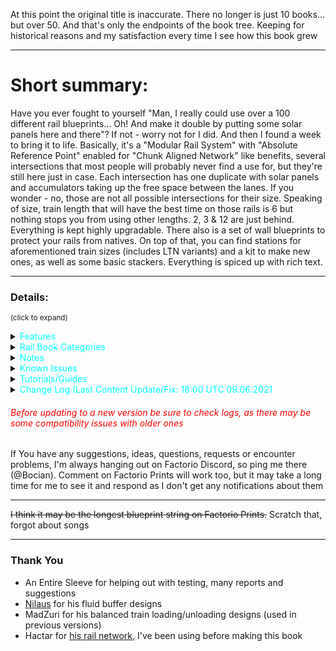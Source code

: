 At this point the original title is inaccurate. There no longer is just 10 books... but over 50. And that's only the endpoints of the book tree. Keeping for historical reasons and my satisfaction every time I see how this book grew

---

# Short summary:
Have you ever fought to yourself "Man, I really could use over a 100 different rail blueprints... Oh! And make it double by putting some solar panels here and there"? If not - worry not for I did. And then I found a week to bring it to life. Basically, it's a "Modular Rail System" with "Absolute Reference Point" enabled for "Chunk Aligned Network" like benefits, several intersections that most people will probably never find a use for, but they're still here just in case. Each intersection has one duplicate with solar panels and accumulators taking up the free space between the lanes. If you wonder - no, those are not all possible intersections for their size. Speaking of size, train length that will have the best time on those rails is 6 but nothing stops you from using other lengths. 2, 3 & 12 are just behind. Everything is kept highly upgradable. There also is a set of wall blueprints to protect your rails from natives. On top of that, you can find stations for aforementioned train sizes (includes LTN variants) and a kit to make new ones, as well as some basic stackers. Everything is spiced up with rich text.

---

### Details:
<sup>(click to expand)</sup>

<details>
  <summary><span style="color:cyan">Features</summary>

<details>
  <summary><span style="color:yellow">Rails</summary>
<img src = "https://user-images.githubusercontent.com/70019596/106368255-9e538180-6348-11eb-955d-388e757714ec.png" width = 100%>
<font size = 1><div align="center"> All of them in non-solar variants | see Rail Book Categories for close ups<br>
right click & open image in new tab for better resolution
</font></div>

- All blueprints are always upgradable into their equivalents from other books placed lower on the list in the "Rail Book Categories" section as long as they are in the same category
 - many blueprints are upgradable into others from the same book or even other categories
   - some of that upgradability was sacrificed for the sake of throughput (extreme edge cases)
 - to achieve that, some blueprints don't have the best possible signal placement, but it's still perfect signalling (no 2 crosses of rail are in the same block)
- Each book comes in 2 variants:
 - standard (no ![solar panel](https://wiki.factorio.com/images/thumb/Solar_panel.png/32px-Solar_panel.png) &![accumulator](https://wiki.factorio.com/images/thumb/Accumulator.png/32px-Accumulator.png))
 - ![solar panel](https://wiki.factorio.com/images/thumb/Solar_panel.png/32px-Solar_panel.png) &![accumulator](https://wiki.factorio.com/images/thumb/Accumulator.png/32px-Accumulator.png) included because why would you want to waste so much space (aesthetics first though)
   - there are some paths left between solar panels so you can get run over by a train again
   - not a perfect ratio, I'm not a masochist and it "probably" would be impossible anyway
- Rail Spacing: ![rail](https://wiki.factorio.com/images/thumb/Straight_rail.png/32px-Straight_rail.png) - - ![rail](https://wiki.factorio.com/images/thumb/Straight_rail.png/32px-Straight_rail.png) - - - ![rail](https://wiki.factorio.com/images/thumb/Straight_rail.png/32px-Straight_rail.png) - - ![rail](https://wiki.factorio.com/images/thumb/Straight_rail.png/32px-Straight_rail.png)
- Optimized for 6 ![locomotive](https://wiki.factorio.com/images/thumb/Locomotive.png/32px-Locomotive.png)/![cargo wagon](https://wiki.factorio.com/images/thumb/Cargo_wagon.png/32px-Cargo_wagon.png) long trains, but works well with it's multiples and divisors. Any length will work, those are just suggestions  ![locomotive](https://wiki.factorio.com/images/thumb/Locomotive.png/32px-Locomotive.png)/![cargo wagon](https://wiki.factorio.com/images/thumb/Cargo_wagon.png/32px-Cargo_wagon.png) (to avoid deadlocks there should be space equivalent or larger to the length of your longest train between intersections.)
- ![green wire](https://wiki.factorio.com/images/thumb/Green_wire.png/32px-Green_wire.png) & ![red wire](https://wiki.factorio.com/images/thumb/Red_wire.png/32px-Red_wire.png) + ![small lamp](https://wiki.factorio.com/images/thumb/Lamp.png/32px-Lamp.png) included
- Modular
- Right-Hand Drive
- Each section is 21x21 ![rail](https://wiki.factorio.com/images/thumb/Straight_rail.png/32px-Straight_rail.png) or 42x42 tiles big (books are focused on throughput for 6  ![locomotive](https://wiki.factorio.com/images/thumb/Locomotive.png/32px-Locomotive.png)/![cargo wagon](https://wiki.factorio.com/images/thumb/Cargo_wagon.png/32px-Cargo_wagon.png) trains and that is exactly the border length of the square in which all blueprints here fit, hence they are not chunk aligned)
- Grid snapping is on, so you can use them like a "chunk aligned network" (blueprints can only be placed on an artificial grid that lets you start building from 2 completely disconnected points on the map and ensures that they can still be perfectly connected, see [FFF #357](https://factorio.com/blog/post/fff-357) under the "Snapping" section)
- Every blueprint has ![landfill](https://wiki.factorio.com/images/thumb/Landfill.png/32px-Landfill.png) underlay to allow placing on water (Shift+LMB to place landfill, and LMB to place blueprint, you can also just double-click Shift+LMB)
- Pretty ![copper_cable](https://wiki.factorio.com/images/thumb/Copper_cable.png/32px-Copper_cable.png) connections

</details>


<details>
  <summary><span style="color:yellow">Stations</summary>

<img src = "https://user-images.githubusercontent.com/70019596/107150227-21826200-695d-11eb-9a53-1a696de82a54.png" width = 100%>

<font size = 1><div align="center">
Vanilla stations and Buffers <br>
LTN Stations and depots are not visible here <br>
right click & open image in new tab for better resolution
</font></div>

- Every station comes in 2 variants:
   - Vanilla
   - [Logistic Train Network](https://mods.factorio.com/mods/Optera/LogisticTrainNetwork) mod compatible
- Some basic train stackers of lengths 2-12 - nothing special, but still nice to have
- Includes a book with some smaller parts for creating custom stations
- Mechanically balanced loading and unloading
- Depots for both vanilla and LTN
- Train Limit Control blueprints included
- ![small lamp](https://wiki.factorio.com/images/thumb/Lamp.png/32px-Lamp.png) included
- ![red belt](https://wiki.factorio.com/images/thumb/Fast_transport_belt.png/32px-Fast_transport_belt.png) and ![blue belt](https://wiki.factorio.com/images/thumb/Express_transport_belt.png/32px-Express_transport_belt.png) versions (upgradable)
- Every blueprint has ![landfill](https://wiki.factorio.com/images/thumb/Landfill.png/32px-Landfill.png) underlay to allow placing on water (Shift+LMB to place landfill, and LMB to place blueprint, you can also just double-click Shift+LMB)
- Naming/symbolism/color-coding tries to resemble that of logistic system's components

</details>


<details>
  <summary><span style="color:yellow">Wall</summary>

<img src = "https://user-images.githubusercontent.com/70019596/106266452-b9c76b00-6228-11eb-9fc9-6e45222ec9b6.png" width = 100%>

<font size = 1><div align="center">
Wall Yoga <br>
Everything on this picture was placed from blueprints <br>
right click & open image in new tab for better resolution
</font></div>

- Every wall blueprint has grid snapping for the same grid as rails
   - There is no overlap with rails, so you never have to manually correct anything
   - They connect nicely to each other
- There are gates too, but no diagonal ones as there is no logic in the game itself that would allow for placing gates on diagonal rails
- No ![landfill](https://wiki.factorio.com/images/thumb/Landfill.png/32px-Landfill.png) underlay - who needs walls on water?
- There is a book called "Maintenance" where you can find:
   - Stations suited for maintaining your walls in good shape
   - Trains with set schedules to make use of those stations
   - A blueprint of a roboport with a buffer chest to supply your walls no matter how far from the station they span
   - Another book, with the same blueprints except for the fact that they care about artillery. It is meant to be used before you research artillery, and stations that can service artillery wagons won't work without it.


</details>
</details>

<details>
  <summary><span style="color:cyan">Rail Book Categories</summary>

- ##### Category A - Basic Blueprints
(90% of every rail network ever made)

 - <span style="color:orange">2 ![rail](https://wiki.factorio.com/images/thumb/Straight_rail.png/32px-Straight_rail.png)</span> (16bp)
 - <span style="color:cyan">2 ![rail](https://wiki.factorio.com/images/thumb/Straight_rail.png/32px-Straight_rail.png) ![solar panel](https://wiki.factorio.com/images/thumb/Solar_panel.png/32px-Solar_panel.png)</span> (16bp)

<img src = "https://user-images.githubusercontent.com/70019596/106368261-a6abbc80-6348-11eb-98d8-0dfe3476df0b.png" width = 100%>
<font size = 1><div align="center">
2 Lane Solar | Row 1: Vertical/Horizontal ends | Row 2: Vertical/Horizontal/Diagonal ends | Row 3: Diagonal ends  <br>
right click & open image in new tab for better resolution
</font></div>


 - <span style="color:orange">4 ![rail](https://wiki.factorio.com/images/thumb/Straight_rail.png/32px-Straight_rail.png)</span> (18bp)
 - <span style="color:cyan"> 4 ![rail](https://wiki.factorio.com/images/thumb/Straight_rail.png/32px-Straight_rail.png) ![solar panel](https://wiki.factorio.com/images/thumb/Solar_panel.png/32px-Solar_panel.png)</span> (18bp)

<img src = "https://user-images.githubusercontent.com/70019596/103366614-6516c000-4ac3-11eb-85a3-4aaab788c4db.png" width = 100%>
<font size = 1><div align="center">
4 Lane | Row 1: Vertical/Horizontal ends | Row 2: Vertical/Horizontal/Diagonal ends | Row 3: Diagonal ends <br>
right click & open image in new tab for better resolution
</font></div>


- ##### Category B1 - Lane Mergers/Splitters
(ends don't have equal number of lanes)

 - <span style="color:orange">4:2:1 ![rail](https://wiki.factorio.com/images/thumb/Straight_rail.png/32px-Straight_rail.png)</span> (16bp)
 - <span style="color:cyan">4:2:1 ![rail](https://wiki.factorio.com/images/thumb/Straight_rail.png/32px-Straight_rail.png) ![solar panel](https://wiki.factorio.com/images/thumb/Solar_panel.png/32px-Solar_panel.png)</span> (16bp)


<img src = "https://user-images.githubusercontent.com/70019596/106368271-b1fee800-6348-11eb-9124-0a4a7b42793d.png" width = 100%>
<font size = 1><div align="center">
4:2:1 Lan   |   No Particular Order <br>
right click & open image in new tab for better resolution
</font></div>


- ##### Category B2 - Lane Mergers/Splitters (Diagonal)
(ends don't have equal number of lanes)

 - <span style="color:orange">4:2:1 ![rail](https://wiki.factorio.com/images/thumb/Straight_rail.png/32px-Straight_rail.png) Diagonal </span>(16bp)
 - <span style="color:cyan">4:2:1 ![rail](https://wiki.factorio.com/images/thumb/Straight_rail.png/32px-Straight_rail.png) Diagonal ![solar panel](https://wiki.factorio.com/images/thumb/Solar_panel.png/32px-Solar_panel.png)</span> (16bp)

<img src = "https://user-images.githubusercontent.com/70019596/106368274-bc20e680-6348-11eb-882a-9b716e6efef5.png" width = 100%>
<font size = 1><div align="center">
4:2:1 Lane Diagonal   |   No Particular Order <br>
right click & open image in new tab for better resolution
</font></div>


- ##### Category C - Split Junctions
(not all turns are possible)

 - <span style="color:orange">2 & 4 ![rail](https://wiki.factorio.com/images/thumb/Straight_rail.png/32px-Straight_rail.png) Split</span> (23bp)
 - <span style="color:cyan">2 & 4 ![rail](https://wiki.factorio.com/images/thumb/Straight_rail.png/32px-Straight_rail.png) Split ![solar panel](https://wiki.factorio.com/images/thumb/Solar_panel.png/32px-Solar_panel.png)</span> (23bp)

<img src = "https://user-images.githubusercontent.com/70019596/103171368-f8de5700-484b-11eb-92ad-bc931ca16982.png" width = 100%>
<font size = 1><div align="center">
2 & 4 Lane Split Junctions | Row 1: Vertical/Horizontal ends | Row 2: Vertical/Horizontal/Diagonal ends | Row 3: Diagonal ends<br>
right click & open image in new tab for better resolution
</font></div>


- ##### Category D - Station Entrances/Exits
Slap one of these anywhere on your straight piece and you're good to go, you can even have multiple of them if you want

 - <span style="color:orange">Entry/Exit</span> (10bp)
 - <span style="color:cyan">Entry/Exit</span> (10bp)

<img src = "https://user-images.githubusercontent.com/70019596/104123891-e7b63f80-534d-11eb-8eef-d1fe9f8d1384.png" width = 100%>
<font size = 1><div align="center">
Station Entrance/Exit | Row 1: 2 Lanes | Row 2: 4 Lanes<br>
right click & open image in new tab for better resolution
</font></div>


 - <span style="color:orange">Entry/Exit Diagonal</span> (10bp)
 - <span style="color:cyan">Entry/Exit Diagonal</span> (10bp)

<img src = "https://user-images.githubusercontent.com/70019596/104123892-ea189980-534d-11eb-802f-53ffa8a9e12a.png" width = 100%>
<font size = 1><div align="center">
Station Entrance/Exit | Row 1: 2 Lanes | Row 2: 4 Lanes<br>
right click & open image in new tab for better resolution
</font></div>

###### *Categories do not represent book nesting
</details>


<details>
  <summary><span style="color:cyan">Notes</summary>

### Rails:

- Most of your network will consist of blueprints from Category A, Category B will find some use for sure, but these books are more specialized, and Category C will be used very rarely if at all
- Outer lanes in 4-way Intersections from 4 Lane books (category A) do not have left turns. Use Line changers provided
- Some chain signals may seem unnecessary. Their sole purpose is to divide larger blocks inside a junction into two smaller ones so the train leaves the first one faster thus allowing other trains that would also cross through that block to start accelerating faster
- Category B has some split junctions. The main difference between B and C is that category C blueprints all have the same number of lanes. Blueprints from category B don't
- Remember to leave enough space between each section with lanes crossing each other to fit the longest train that is going to use that part of your network. Otherwise, when it stops on the next signal, it WILL block trains on other lanes. That is true for any train network, not only one built with my blueprints
- No ![roboport](https://wiki.factorio.com/images/thumb/Roboport.png/32px-Roboport.png) between rails so you don't accidentally recreate [Population transfers in the Soviet Union](https://en.wikipedia.org/wiki/Population_transfer_in_the_Soviet_Union), except bots. The real reason: 1. bots have a limited supply of power. 2. When it depletes, they go to recharge at the nearest roboport. 3. They go straight to their destination without considering their power reserves. That means that if you have a "C" shaped logistic network (that often forms with rails), where the distance in a straight line between both ends of this "C" is 2x greater than your robot's range, it won't reach its destination and instead, its power reserves will deplete, the bot will come back to where it started to recharge and try again thus falling into an endless loop
- ![copper cable](https://wiki.factorio.com/images/thumb/Copper_cable.png/32px-Copper_cable.png) look cool
- I've included the floor tiles I've created to help me make these blueprints so you can use them yourself, take inspiration or whatever else you'd like. They require [Dectorio](https://mods.factorio.com/mod/https://mods.factorio.com/mod/Dectorio) mod to work, (there is a vanilla version too, but it's not as pretty). They are made for 6 car trains, so if you're going for a different size inspiration is where it ends unless you can rescale them

### Other:

- There is a lot of Factorio's in-game Rich Text - it's awesome, believe me
- If you don't have aforementioned mods (LTN, Dectorio) You'll get some error messages in the chat when importing this book. It only means that you won't be able to use blueprints that require those mods. All of them have vanilla friendly equivalents. You don't need those mods to make use of my blueprints
- I'm no master of LTN nor I consider myself to be any close to one, so the logic is one of the simplest you can do. If you'd like to make something more sophisticated that would be compatible with my blueprints, go ahead, but post it as your own. Let me know, and I'll link it here

</details>



<details>
  <summary><span style="color:cyan">Known Issues</summary>
- Presumably one of the mods I'm using causes some entities to disappear seemingly at random from blueprints during their editing. Because of just how random it is I can't pinpoint which mod is causing that and therefore you may encounter some blueprints that just lack a single piece of rail or an inserter. Please report it if you do.

If you encounter something, I can't guarantee a quick response if you comment here, but I'm always hanging out on factorio discord, so you can catch me there (@Bocian)
</details>



<details>
 <summary><span style="color:cyan">Tutorials/Guides</summary>

### Rail Network/Signalling
- [Train Signals | Factorio](https://www.youtube.com/watch?v=N6a8k5x_oV8)
- [A Guide to Signals - Factorio 0.16 train tutorial #3](https://www.youtube.com/watch?v=Q6xCGExnens)
- [Tutorial:Train signals](https://wiki.factorio.com/Tutorial:Train_signals) on Factorio Wiki
- [Getting Started with TRAINS & SIGNALS - Everything You Need To Know | Factorio Tutorial/Guide/How-to](https://www.youtube.com/watch?v=3TKBs6TD7WU)
- [Stations, Junctions, and all things deadlock - IMAGE HEAVY](https://forums.factorio.com/viewtopic.php?f=18&t=18621)
- [Factorio Train Automation](https://drive.google.com/drive/folders/0B22HAM7WzR-RdjFYZHZlX29pSVE)
- [Train Limits in 1.1 and how to Upgrade Many-to-Many Train Networks | Factorio Tutorial/Guide/How-to](https://www.youtube.com/watch?v=x2CfoEXa77M)
- And the famous 1.5 hour long video on absolute basics: [Factorio Train Tutorial - Absolute Basics](https://www.youtube.com/watch?v=Co136r7pkTk)
There are also in-game tutorials (button under the minimap)

### Logistic Train Network
- [LTN - Logistic Train Network - Manual](https://forums.factorio.com/viewtopic.php?t=51072)
- [Guide for a Low-Effort LTN User](https://www.reddit.com/r/factorio/comments/73xyd5/guide_for_a_loweffort_ltn_user/)
- [LTN Mod Tutorial - Logistic Train Network](https://www.youtube.com/watch?v=a3ujEdPfGHk)
- [Factorio 0.17 Logistic Train Network Tutorial](https://www.youtube.com/watch?v=bpfVzfWeqj8)

</details>


<details>
  <summary><span style="color:cyan">Change Log (Last Content Update/Fix: 18:00 UTC 09.06.2021</summary>

###### <span style="color:white">18:00 UTC 22.08.2020</color>
- Added the missing accumulator to "Diagonal 4-way" from "4 Lane Solar" book
- All non-diagonal blueprints now have grid settings to enable placing by dragging. They're placed next to the previous one but only on the horizontal or vertical axis, not on diagonals. If support for that releases I'll update them too.
- New title

###### <span style="color:white">19:00 UTC 23.08 2020</color>
- Landfill added under every blueprint to allow placing on water
- For some stupid reason, I've renamed all 45° turn blueprints to 135° previously, now it's the right way again
- Improved upgradability in and between Category A (Solar) books

###### <span style="color:white">20:00 UTC 25.08.2020</color>
- Added more pictures to description

###### <span style="color:white">13:30 UTC 23.08.2020</color>
- Added Absolute Reference Point setting to every blueprint
- Changed Non-Solar Books' color-coding from yellow to dark orange for better visibility on tooltips
- Fixed "4:2 T Junction Right" from "4:2:1 Lane" and
 "4:2:1 Lane Solar" books (one exit was 1 piece of rail too long)
- Added missing lamps to "4:2 T Junction Left" from "4:2:1 Lane" book

###### <span style="color:white">22:30 UTC 25.08.2020</color>
- Added stations for < C || < C > || < CC || < CCCC > || << CCCC || < CCCC <> CCCC > || << CCC <> CCC > trains and their simple LTN equivalents
- Added blueprints for creating stations from smaller components both for vanilla and LTN

###### <span style="color:white">12:00 UTC 26.08.2020</color>
- Added missing signals to double-headed stations
- All LTN stations now have appropriate maximum and minimum train length set

###### <span style="color:white">15:30 UTC 26.08.2020</color>
- Slightly redesigned all <CC stations and all but <<CCC<>CCC>> provider stations in order to make all stations red belt compatible 
- Added Red Belt stations (upgradable to blue belt)
- Removed the unnecessary middle power pole from all "Straight T Junction" (Category A) blueprints

###### <span style="color:white">16:00 UTC 26.08.2020</color>
- Fixed "Provider - Loading" from Rails -> Stations -> Vanilla (Red Belt) -> Station Parts (was the same blueprint as for LTN version)

###### <span style="color:white">17:00 UTC 26.0.8.2020</color>
- Added "Provider - Front & Rear" and "Requester - Front & Rear" Stations for all 12 car station books

###### <span style="color:white">01:00 UTC 27.08.2020</color>
- Redesigned all stations to make them smaller and simplify the balanced loading/unloading using MadZuri's design
- Added "Provider Front & Rear" and "Requester Front & Rear" to all 12 car stations
- Added more blueprints to "Stations Parts" books

###### <span style="color:white">15:30 UTC 27.08.2020</color>
- Added "Straight Lane Switch U-turn" and "Diagonal Lane Switch U-turn" to all 4 Lane Category A Books
- Reworked signalling in "Straight U-turn" and "Diagonal U-turn" in all 4 Lane Category A Books in order to make them upgradable to the above. Also Diagonal U)-turn" looks like a square now.
- Fixed modularity of rail blueprints with diagonal exits (previously solar panels would overlap)

###### <span style="color:white">16:30 UTC 28.08.2020</color>
- Changed some blueprints in "Station Parts" books and added new ones
- Added "Instructions" book. Inside you can find instructions on setting up MadZuri's Balanced Train Loading and my LTN Stations
- Fixed wiring in Provider stations
- Simplified LTN Station Logic "Provide Threshold" and "Request Threshold" replaced with "Provide Stack Threshold" and "Request Stack Threshold"
- Added train stations for 2L-10C Single-headed trains

###### <span style="color:white">17:30 UTC 28.0.2020</color>
- Normalized train stations
- Added train stackers
- Improved some signalling/removed misplaced "yellow state" signals

###### <span style="color:white">21:30 UTC 29.08.2020</color>
- Provider stations finally work as they should be I swear (all it took was changing "Anything" to "Everything" in inserter settings so you can just put new station over the old one and settings ill be updated)

###### <span style="color:white">12:30 UTC 31.08.2020</color>
- Fixed snapping on "2:1 Exit U-turned"

###### <span style="color:white">10:00 UTC  26.09.2020</color>
- Provider stations now have their chest number set in their arithmetic combinator for balanced loading

###### <span style="color:white">12:30 UTC 06.10.2020</color>
- Forgot to use an upgrade planner on red belt station books, fixed

###### <span style="color:white">18:00 UTC 05.12.2020</color>
- Moved signals from exits of rail blueprints to their entrances as suggested by Josch. Helps blueprints connect better by mitigating some conflicts (if you're planning to use this update on a save where you already have used older versions, you should place a signal in the middle of a big rail block that forms where old rails connect with new. That's not a perfect solution, but anything better would require to replace signalling on all old rails)
- Improved signalling on all "u-turned" blueprints from 4:2:1 books
- Changed "Diagonal U-turn" from 4 Lane books so it is upgradable to "Diagonal Lane Switch U-turn" as originally intended
- If you're playing on 1.1, Factorio saves cable connections in blueprints now, you know what that means

###### <span style="color:white">15:30 UTC 8.12.2020</color>
- Stackers for each train size now have their own books rather than all being shoved together

###### <span style="color:white">20:00 UTC 10.12.2020</color>
- I've missed all of 4:2:1 Solar book, when aligning blueprint grid after update from 06.10.2020 - Fixed
- After previous update, stackers had align to grid checked with some ridiculous values for some reason beyond my understanding- Fixed

###### <span style="color:white">12:30 UTC 13.12.2020</color>
- The reason beyond my understanding from the previous update has been understood. It has to do with changes to blueprint alignment settings in Factorio 1.1. Stations too have been affected by it - Fixed

###### <span style="color:white">19:30 UTC 18.12.2020</color>
(Compatible with older versions)
- All blueprints containing a 90° turn including the various 90° Turns have been redesigned to actually do so. Exceptions are: 1) the entirety of Category B, since it was impossible to do, 2)curved/diagonal blueprints from Category C - impossible or already compatible
- Solar blueprints have been redesigned accordingly
- Overall this update increases number of blueprints that both 2 Lane and 4 Lane 90° Turns can be upgraded into
- Great thanks to An Entire Sleeve for helping out

###### <span style="color:white">21:00 UTC 18.12.2020</color>
(Compatible with older versions)
- Added "Wall" book, containing 7 blueprints designed to protecc your trains from natives

###### <span style="color:white">1:00 UTC 27.12.2020</color>
(Compatible with older versions)
- Added "Entry/Exit" books (new category - D) containing most blueprints from category B with severe modifications (they are way better now)
- Added 4:1 4-way Intersections in 4 variants and their diagonal equivalents
- Stackers have grid snapping (again)
- Reworked blueprint naming so your eyes don't bleed anymore

###### <span style="color:white">1:00 UTC 28.12.2020</color>
(Compatible with older versions)
- Fixed signalling in category D (some blueprints had signals on the wrong side of the rail)
- deleted blueprints from category D in solar book that had the singular lane connected to only one side of the main track

###### <span style="color:white">15:00 UTC 28.12.2020</color>
(Compatible with older versions)
- Added grid snapping to non-diagonal blueprints from category D. It actually works and its amazing. Unfortunately it's not possible to do this to diagonal blueprints right now

###### <span style="color:white">19:00 UTC 29.12.2020</color>
(Stations were completely reworked, but there shouldn't be any compatibility issues as long as you don't fiddle with the ones you already placed)
- Complete rework of the stations, more freedom with their setup, better belt layouts, switched from circuit-based balancing to mechanical on provider stations - thanks to this there is also less fiddling with LTN stations, no need to worry about where each wire is connected and so on. There is less blueprints overall and instead of having 2 separate books for red and blue belts, now there is only one with red ones, upgradable with a provided upgrade planners. Largely influenced by Nilaus's tutorials
- Added 4:2 4-way with three ends with 4 lanes and one end with 2 lanes
- Added 10 car and 5 car stackers
- It's a big update so there is more potential for bug than normally, I'll fix them as I get reports or notice the m myself

###### <span style="color:white">14:00 UTC 30.12.2020</color>
(Compatible with older versions)
- Added landfill to stackers

###### <span style="color:white">16:30 UTC 30.12.2020</color>
(Compatible with older versions)
- Lane split isn't fixed to a specific position on straight lane like it was before giving more freedom with it's positioning
- 4:1 4-ways were replaced with a 4:1 4-way that actually is 4-way. 

###### <span style="color:white">22:30 UTC 30.12.2020</color>
(Compatible with older versions)
- Light on stations have been moved outside to allow for placing additional signals if one so desires
- Chests on vanilla stations have been connected with green wires for wire sorcerers

###### <span style="color:white">20:00 UTC 31.12.2020</color>
(Compatible with older versions)
- Added an outline of a  42x42 square of stone bricks to the Tiles book, it's the same size as the grid on which all rail blueprints a re based on, so it can be used as a placeholder for future rails
- some minor fixes like correcting spelling mistakes, changing blueprint tooltips a bit and so on

###### <span style="color:white">18:00 UTC 01.01.2021</color>
(Compatible with older versions)
- Station buffers got a bit of a remake and more have been added

###### <span style="color:white">18:30 UTC 01.01.2021</color>
(Compatible with older versions)
- Both 4 Lane Entries from Entry/Exit books had some signals on the wrong side of the rails, fixed

###### <span style="color:white">14:00 UTC 02.01.2021</color>
(Compatible with older versions)
- Added more wall blueprints
- Fixed some naming and icon errors 

###### <span style="color:white">14:30 UTC 03.01.2021</color>
(Compatible with older versions)
- Added more stackers
- Reworked stacker naming and icons

###### <span style="color:white">16:00 UTC 04.01.2021</color>
(Compatible with older versions)
- Added stations for 4 car long trains
- Added Maintenance book with a handful of blueprints to keep your walls in good shape

###### <span style="color:white">18:30 UTC 04.01.2021</color>
(Compatible with older versions)
- Walls were beautified
- Wall Maintenance requester stations are no more compact
- I LTN depots are now more compact
- Fixed wrong car numeration in LTN Depots

###### <span style="color:white">00.30 UTC 07.01.2021</color>
(Compatible with older versions)
- Wall Maintenance stations can now service artillery shells
 - Maintenance trains are now longer by 1 car (artillery wagon) which is used to transport said shells
 - There are still variants of those stations that do not have such capabilities for those who have yet to unleash the artillery's might (without artillery, the ones that can service it won't work)
- Added a U shaped wall segment (meant for surrounding U-turns
- Some more wall beautification happened, very likely to be the last

###### <span style="color:white">13:30 UTC 10.01.2021</color>
(Compatible with older versions)
- Blueprints from Entry/Exit books now have normal signals instead of chain signals at their ends, increased throughput

###### <span style="color:white">16:30 UTC 20.01.2021</color>
(Technically compatible but station names changed so you'll have to change the names of your existing stations accordingly or suffer OCD damage for the rest of the run. Alternatively you can copy your stations book, and replace the one from this update with it to get the rest)
- Station names changed from coloured text to icons of respective logistic chests resulting in drastically reduced length
- Added 8 car stations
- Added 2 lane buffered 4-way intersections based on "Whirlpool" by Tallinu
- 4:2 4-way (2) has been improved. While It was proven impossible to make it upgradable from 2 lane 4-way, it is now symmetric and doesn't let trains change lanes resulting in higher throughput

###### <span style="color:white">17:00 UTC 20.01.2021</color>
(Compatible with older versions)
- Added 8 car stackers
- Removed unnecessary signals from diagonal stackers

###### <span style="color:white">11:00 UTC 29.01.2021</color>
(Compatible with older versions)
- Added another 4:2 4-way. This one has two 4L ends opposite of two 2L ends. Both straight and diagonal versions
- Added Power Indicators book. Who knows what's inside?
- Added Safe Rail Crossing blueprints
- With 1.1 release it is now possible to flip blueprints using F and G. Because of this there is no reason to maintain both Left and Right versions of station buffers and as such they were removed
- Slightly modified the "L" shaped wall so that it doesn't overlap with diagonal U-turns

###### <span style="color:white">21:30 UTC 30.01.2021</color>
(Train stop names in LTN depots have been changed - simple copy paste will do) 
- Added Train Limit Control blueprints for vanilla Provider and Requester stations
- Added vanilla train Depots
- Added 3 more splits to 4:2:1 books
- (fix) Added green wire connecting vanilla requester stations' buffers
- All Station Buffers now have listed their storage capacity for different stack sizes
- Reworked color-coding/symbolism in Stations book to make it more consistent
 - LTN Depots now use Roboport Icon instead of the Depot Signal and are color-coded gray 
 - Stackers book now uses purple, and books/blueprints inside it are plain white as blue was reserved for requesters

###### <span style="color:white">12:30 UTC 31.01.2021</color>
(Compatible with older versions)
- Slight improvements to signalling in 4:2:1 blueprints
- (fix) 2 Lane Safe Rail Crossing is no longer misaligned
- (fix) Solar Safe Lane Crossing blueprints now are truly solar 

###### <span style="color:white">20:30 UTC 02.02.2021</color>
(Compatible with older versions)
- Blueprint description changes/updates, more fancy rich text shenanigans
- Added 7, 9 and 11 car stations and stackers coz why not just have everything from 2 to 12 at this point. And let's not forget about the option of deleting blueprints you're never going to use

###### <span style="color:white">15:00 UTC 07.02.2021</color>
(Compatible with older versions)
- Added 1, 2 an 3 car balance fluid buffers and modified 4 car ones slightly so that it is possible to transfer information about stored fluid through green wire. All are based on Nilaus's design.
- (fix) 7 car stacker book now has the right blueprints

###### <span style="color:white">18:00 UTC 07.02.2021</color>
(Compatible with older versions)
- (fix) Corrected that some blueprints had the wrong blueprint snapping mode or had it at all when they shouldn't

###### <span style="color:white">15:00 UTC 08.02.2021</color>
(Compatible with older versions)
- (fix) Added ONE missing belt to vanilla 1 car requester buffer ;)

###### <span style="color:white">15:00 UTC 09.02.2021</color>
(Compatible with older versions)
- Y junctions and splits are now more compact
- Added a cursed diagonal rail signal based power display
- Added a circular rail based power display (large and mini)
- Added ONION

###### <span style="color:white">12:30 UTC 10.02.2021</color>
(Compatible with older versions)
- (fix) some spelling in blueprint descriptions

###### <span style="color:white">13:00 UTC 10.02.2021</color>
(Compatible with older versions)
- small changes to wiring of 2 car fluid provider and requester buffers resulting in better pump behavior

######  <span style="color:white">17:00 UTC 08.03.2021</color>
(Compatible with older versions)
- Lamps on stations were moved to stations buffers instead to avoid collision with fluid buffers
- Improvements to grid snapping settings on station buffers
- (fix) Added missing wires on 'Provider -> 4 car fluid buffer'  connecting storage tanks to the power poles
- Some additions/changes to the "Tiles" book, I'm working on something more flexible too

######  <span style="color:white">17:30 UTC 09.03.2021</color>
(Compatible with older versions)
- In "Tiles" book you can now find 4 new books (2 vanilla/2 modded) containing parts that let you construct new tile patterns like the premade ones but with custom size and rail spacing

######  <span style="color:white">12:30 UTC 13.03.2021</color>
(Compatible with older versions)
- In the previous update, I forgot to include the blueprint string

######  <span style="color:white">15:00 UTC 23.04.2021</color>
(Compatible with older versions)
- (fix) 'Non-Solar & solar -> Entry/Exit -> 4 Lane Exit (R)': a rail piece was missing

######  <span style="color:white">19:30 UTC 02.06.2021</color>
(Compatible with older versions)
- (fix) better gate behavior in safe rail crossings, smaller probability of getting stuck inside

######  <span style="color:white">18:00 UTC 09.06.2021</color>
(Compatible with older versions)
- (fix) blueprints of gated walls didn't have gates in the dragon's teeth
- minor improvements to some tooltips (mostly aesthetic)
- changed landfill layout under safe rale crossing blueprints a bit

</details>

###### <span style="color:red">Before updating to a new version be sure to check logs, as there may be some compatibility issues with older ones </color>

If You have any suggestions, ideas, questions, requests or encounter problems, I'm always hanging out on Factorio Discord, so ping me there (@Bocian). Comment on Factorio Prints will work too, but it may take a long time for me to see it and respond as I don't get any notifications about them

---

<s>I think it may be the longest blueprint string on Factorio Prints.</s> Scratch that, forgot about songs<br>

---

### Thank You
- An Entire Sleeve for helping out with testing, many reports and suggestions
- [Nilaus](https://www.youtube.com/channel/UCD80bzqJh1N7lOqn7n0vKTg) for his fluid buffer designs
- MadZuri for his balanced train loading/unloading designs (used in previous versions)
- Hactar for [his rail network](https://gist.github.com/HactarCE/bc85d8c49d3e686d66d181d471cd50b1), I've been using before making this book
